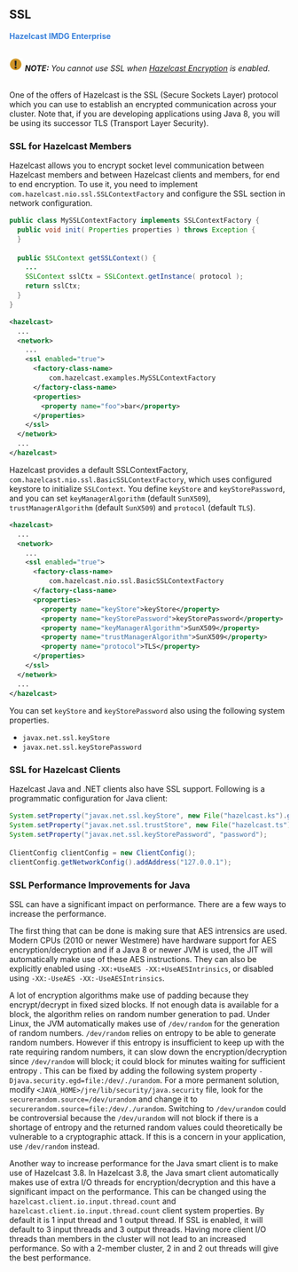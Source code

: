 
## SSL

<font color="#3981DB">**Hazelcast IMDG Enterprise**</font>
<br></br>


![image](images/NoteSmall.jpg) ***NOTE:*** *You cannot use SSL when [Hazelcast Encryption](#encryption) is enabled.*
<br></br>

One of the offers of Hazelcast is the SSL (Secure Sockets Layer) protocol which you can use to establish an encrypted communication across your cluster. Note that, if you are developing applications using Java 8, you will be using its successor TLS (Transport Layer Security).

### SSL for Hazelcast Members

Hazelcast allows you to encrypt socket level communication between Hazelcast members and between Hazelcast clients and members, for end to end encryption. To use it, you need to implement `com.hazelcast.nio.ssl.SSLContextFactory` and configure the SSL section in network configuration.

```java
public class MySSLContextFactory implements SSLContextFactory {
  public void init( Properties properties ) throws Exception {
  }

  public SSLContext getSSLContext() {
    ...
    SSLContext sslCtx = SSLContext.getInstance( protocol );
    return sslCtx;
  }
}
```

```xml
<hazelcast>
  ...
  <network>
    ...
    <ssl enabled="true">
      <factory-class-name>
          com.hazelcast.examples.MySSLContextFactory
      </factory-class-name>
      <properties>
        <property name="foo">bar</property>
      </properties>
    </ssl>
  </network>
  ...
</hazelcast>
```

Hazelcast provides a default SSLContextFactory, `com.hazelcast.nio.ssl.BasicSSLContextFactory`, which uses configured keystore to initialize `SSLContext`. You define `keyStore` and `keyStorePassword`, and you can set `keyManagerAlgorithm` (default `SunX509`), `trustManagerAlgorithm` (default `SunX509`) and `protocol` (default `TLS`).

```xml
<hazelcast>
  ...
  <network>
    ...
    <ssl enabled="true">
      <factory-class-name>
          com.hazelcast.nio.ssl.BasicSSLContextFactory
      </factory-class-name>
      <properties>
        <property name="keyStore">keyStore</property>
        <property name="keyStorePassword">keyStorePassword</property>
        <property name="keyManagerAlgorithm">SunX509</property>
        <property name="trustManagerAlgorithm">SunX509</property>
        <property name="protocol">TLS</property>
      </properties>
    </ssl>
  </network>
  ...
</hazelcast>
```

You can set `keyStore` and `keyStorePassword` also using the following system properties.

 - `javax.net.ssl.keyStore`
 - `javax.net.ssl.keyStorePassword` 

### SSL for Hazelcast Clients

Hazelcast Java and .NET clients also have SSL support. Following is a programmatic configuration for Java client:

```java
System.setProperty("javax.net.ssl.keyStore", new File("hazelcast.ks").getAbsolutePath());
System.setProperty("javax.net.ssl.trustStore", new File("hazelcast.ts").getAbsolutePath());
System.setProperty("javax.net.ssl.keyStorePassword", "password");

ClientConfig clientConfig = new ClientConfig();
clientConfig.getNetworkConfig().addAddress("127.0.0.1");
```

### SSL Performance Improvements for Java

SSL can have a significant impact on performance. There are a few ways to increase the performance. 

The first thing that can be done is making sure that AES intrensics are used. Modern CPUs (2010 or newer Westmere) have hardware support for AES encryption/decryption and if a Java 8 or newer JVM is
used, the JIT will automatically make use of these AES instructions. They can also be explicitly enabled using `-XX:+UseAES -XX:+UseAESIntrinsics`, 
or disabled using `-XX:-UseAES -XX:-UseAESIntrinsics`. 

A lot of encryption algorithms make use of padding because they encrypt/decrypt in fixed sized blocks. If not enough data is available 
for a block, the algorithm relies on random number generation to pad. Under Linux, the JVM automatically makes use of `/dev/random` for 
the generation of random numbers. `/dev/random` relies on entropy to be able to generate random numbers. However if this entropy is 
insufficient to keep up with the rate requiring random numbers, it can slow down the encryption/decryption since `/dev/random` will
block; it could block for minutes waiting for sufficient entropy . This can be fixed
by adding the following system property `-Djava.security.egd=file:/dev/./urandom`. For a more permanent solution, modify 
`<JAVA_HOME>/jre/lib/security/java.security` file, look for the `securerandom.source=/dev/urandom` and change it 
to `securerandom.source=file:/dev/./urandom`. Switching to `/dev/urandom` could be controversial because the `/dev/urandom` will not 
block if there is a shortage of entropy and the returned random values could theoretically be vulnerable to a cryptographic attack. 
If this is a concern in your application, use `/dev/random` instead.

Another way to increase performance for the Java smart client is to make use of Hazelcast 3.8. In Hazelcast 3.8, the Java smart client 
automatically makes use of extra I/O threads for encryption/decryption and this have a significant impact on the performance. This can
be changed using the `hazelcast.client.io.input.thread.count` and `hazelcast.client.io.input.thread.count` client system properties.
By default it is 1 input thread and 1 output thread. If SSL is enabled, it will default to 3 input threads and 3 output threads.
Having more client I/O threads than members in the cluster will not lead to an increased performance. So with a 2-member cluster,
2 in and 2 out threads will give the best performance.
